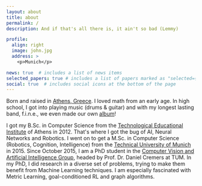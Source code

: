 ```yaml
---
layout: about
title: about
permalink: /
description: And if that's all there is, it ain't so bad (Lemmy)

profile:
  align: right
  image: john.jpg
  address: >
    <p>Munich</p>

news: true  # includes a list of news items
selected_papers: true # includes a list of papers marked as "selected={true}"
social: true  # includes social icons at the bottom of the page
---
```


Born and raised in <a href="https://www.google.com/maps/place/Athens,+Greece">Athens, Greece</a>. I loved math from an early age. In high school, I got into playing music (drums & guitar) and with my longest lasting band, f.i.n.e., we even made our own <a href="https://open.spotify.com/album/0VDWER9FXUhU8EnRtTjSXk">album</a>!

I got my B.Sc. in Computer Science from the <a href="http://www.teiath.gr">Technological Educational Institute</a> of Athens in 2012. That's where I got the bug of AI, Neural Networks and Robotics. I went on to get a M.Sc. in Computer Science (Robotics, Cognition, Intelligence) from the <a href="https://www.tum.de/">Technical University of Munich</a> in 2015. Since October 2015, I am a PhD student in the <a href="https://vision.in.tum.de/">Computer Vision and Artificial Intelligence Group</a>, headed by Prof. Dr. Daniel Cremers at TUM. In my PhD, I did research in a diverse set of problems, trying to make them benefit from Machine Learning techniques. I am especially fascinated with Metric Learning, goal-conditioned RL and graph algorithms.
